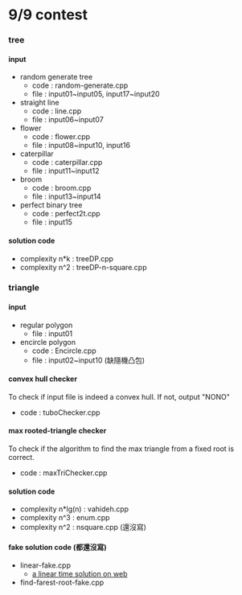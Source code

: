# 9/9 contest
### tree
#### input
* random generate tree
  * code : random-generate.cpp
  * file : input01\~input05, input17\~input20
* straight line
  * code : line.cpp
  * file : input06~input07
* flower
  * code : flower.cpp
  * file : input08~input10, input16
* caterpillar
  * code : caterpillar.cpp
  * file : input11~input12
* broom
  * code : broom.cpp
  * file : input13~input14
* perfect binary tree
  * code : perfect2t.cpp
  * file : input15
#### solution code
* complexity n*k : treeDP.cpp
* complexity n^2 : treeDP-n-square.cpp
### triangle
#### input
* regular polygon
  * file : input01
* encircle polygon
  * code : Encircle.cpp
  * file : input02~input10
(缺隨機凸包)
#### convex hull checker
To check if input file is indeed a convex hull. If not, output "NONO"
* code : tuboChecker.cpp
#### max rooted-triangle checker
To check if the algorithm to find the max triangle from a fixed root is correct.
* code : maxTriChecker.cpp
#### solution code
* complexity n*lg(n) : vahideh.cpp
* complexity n^3 : enum.cpp
* complexity n^2 : nsquare.cpp (還沒寫)
#### fake solution code (都還沒寫)
* linear-fake.cpp
  * [a linear time solution on web](https://stackoverflow.com/questions/1621364/how-to-find-largest-triangle-in-convex-hull-aside-from-brute-force-search)
* find-farest-root-fake.cpp
